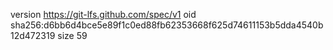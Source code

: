 version https://git-lfs.github.com/spec/v1
oid sha256:d6bb6d4bce5e89f1c0ed88fb62353668f625d74611153b5dda4540b12d472319
size 59
